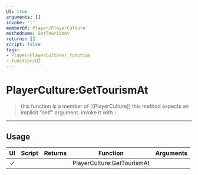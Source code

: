 ```yaml
---
UI: true
arguments: []
invoke: ':'
memberOf: Player/PlayerCulture
methodname: GetTourismAt
returns: []
script: false
tags:
- Player/PlayerCulture/_function
- function/UI
---
```

# PlayerCulture:GetTourismAt
> this function is a member of [[PlayerCulture]]
> this method expects an implicit "self" argument. invoke it with `:`
-----
## Usage
|  UI | Script | Returns | Function | Arguments |
|:---:|:------:|-------:|:--------:|:---------|
|✓| ||PlayerCulture:GetTourismAt||
